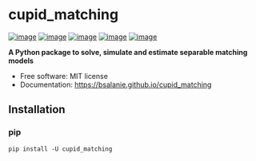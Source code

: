 # cupid_matching

[![image](https://img.shields.io/pypi/v/cupid_matching.svg)](https://pypi.python.org/pypi/cupid_matching)
[![image](https://pepy.tech/badge/cupid_matching)](https://pepy.tech/project/cupid_matching)
[![image](https://github.com/giswqs/cupid_matching/workflows/docs/badge.svg)](https://cupid_matching.gishub.org)
[![image](https://github.com/giswqs/cupid_matching/workflows/build/badge.svg)](https://github.com/giswqs/cupid_matching/actions?query=workflow%3Abuild)
[![image](https://img.shields.io/badge/License-MIT-yellow.svg)](https://opensource.org/licenses/MIT)

**A Python package to solve, simulate and estimate separable matching models**


-   Free software: MIT license
-   Documentation: https://bsalanie.github.io/cupid_matching
    
## Installation

### pip

```
pip install -U cupid_matching
```

